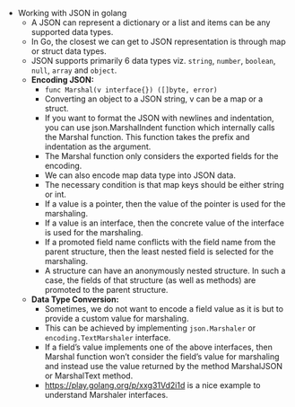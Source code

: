 - Working with JSON in golang
  - A JSON can represent a dictionary or a list and items can be any supported data types.
  - In Go, the closest we can get to JSON representation is through map or struct data types.
  - JSON supports primarily 6 data types viz. `string`, `number`, `boolean`, `null`, `array` and `object`.
  - **Encoding JSON:**
    - `func Marshal(v interface{}) ([]byte, error)`
    - Converting an object to a JSON string, v can be a map or a struct.
    - If you want to format the JSON with newlines and indentation, you can use json.MarshalIndent function which internally calls the Marshal function. This function takes the prefix and indentation as the argument.
    - The Marshal function only considers the exported fields for the encoding.
    - We can also encode map data type into JSON data.
    - The necessary condition is that map keys should be either string or int.
    - If a value is a pointer, then the value of the pointer is used for the marshaling.
    - If a value is an interface, then the concrete value of the interface is used for the marshaling.
    - If a promoted field name conflicts with the field name from the parent structure, then the least nested field is selected for the marshaling.
    - A structure can have an anonymously nested structure. In such a case, the fields of that structure (as well as methods) are promoted to the parent structure.
  - **Data Type Conversion:**
    - Sometimes, we do not want to encode a field value as it is but to provide a custom value for marshaling. 
    - This can be achieved by implementing `json.Marshaler` or `encoding.TextMarshaler` interface.
    - If a field’s value implements one of the above interfaces, then Marshal function won’t consider the field’s value for marshaling and instead use the value returned by the method MarshalJSON or MarshalText method.
    - https://play.golang.org/p/xxg31Vd2i1d is a nice example to understand Marshaler interfaces.
